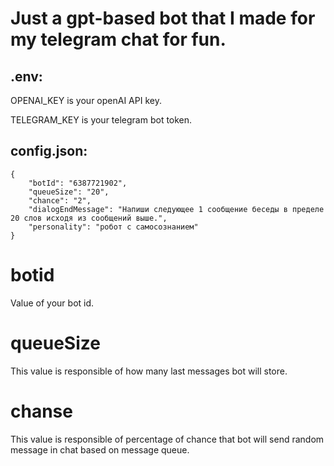 # Just a gpt-based bot that I made for my telegram chat for fun.

## .env:

OPENAI_KEY is your openAI API key.

TELEGRAM_KEY is your telegram bot token.

## config.json:

    {
        "botId": "6387721902",
        "queueSize": "20",
        "chance": "2",
        "dialogEndMessage": "Напиши следующее 1 сообщение беседы в пределе 20 слов исходя из сообщений выше.",
        "personality": "робот с самосознанием"
    }

# botid

Value of your bot id.

# queueSize

This value is responsible of how many last messages bot will store.

# chanse

This value is responsible of percentage of chance that bot will send random message in chat based on message queue.

